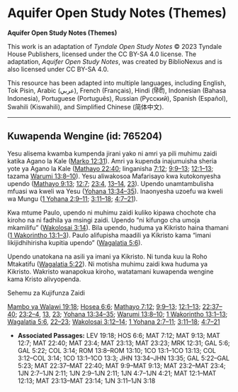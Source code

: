 # Aquifer Open Study Notes (Themes)

**Aquifer Open Study Notes (Themes)**

This work is an adaptation of *Tyndale Open Study Notes* © 2023 Tyndale House Publishers, licensed under the CC BY\-SA 4\.0 license. The adaptation, *Aquifer Open Study Notes*, was created by BiblioNexus and is also licensed under CC BY\-SA 4\.0\.

This resource has been adapted into multiple languages, including English, Tok Pisin, Arabic (عربي), French (Français), Hindi (हिंदी), Indonesian (Bahasa Indonesia), Portuguese (Português), Russian (Русский), Spanish (Español), Swahili (Kiswahili), and Simplified Chinese (简体中文).



--------------------------------

## Kuwapenda Wengine (id: 765204)

Yesu alisema kwamba kumpenda jirani yako ni amri ya pili muhimu zaidi katika Agano la Kale ([Marko 12:31](https://ref.ly/Mark12:31)). Amri ya kupenda inajumuisha sheria yote ya Agano la Kale ([Mathayo 22:40](https://ref.ly/Matt22:40); linganisha [7:12](https://ref.ly/Matt7:12); [9:9–13](https://ref.ly/Matt9:9-Matt9:13); [12:1–13](https://ref.ly/Matt12:1-Matt12:13); tazama [Warumi 13:8–10](https://ref.ly/Rom13:8-Rom13:10)). Yesu aliwakosoa Mafarisayo kwa kutokonyesha upendo ([Mathayo 9:13](https://ref.ly/Matt9:13); [12:7](https://ref.ly/Matt12:7); [23:4](https://ref.ly/Matt23:4), [13–14](https://ref.ly/Matt23:13-Matt23:14), [23](https://ref.ly/Matt23:23)). Upendo unamtambulisha mfuasi wa kweli wa Yesu ([Yohana 13:34–35](https://ref.ly/John13:34-John13:35)). Inaonyesha uzoefu wa kweli wa Mungu ([1 Yohana 2:9–11](https://ref.ly/1John2:9-1John2:11); [3:11–18](https://ref.ly/1John3:11-1John3:18); [4:7–21](https://ref.ly/1John4:7-1John4:21)).

Kwa mtume Paulo, upendo ni muhimu zaidi kuliko kipawa chochote cha kiroho na ni fadhila ya msingi zaidi. Upendo “ni kifungo cha umoja mkamilifu” ([Wakolosai 3:14](https://ref.ly/Col3:14)). Bila upendo, huduma ya Kikristo haina thamani ([1 Wakorintho 13:1–3](https://ref.ly/1Cor13:1-1Cor13:3)). Paulo alifupisha maadili ya Kikristo kama “imani Iikijidhihirisha kupitia upendo” ([Wagalatia 5:6](https://ref.ly/Gal5:6)).

Upendo unatokana na asili ya imani ya Kikristo. Ni tunda kuu la Roho Mtakatifu ([Wagalatia 5:22](https://ref.ly/Gal5:22)). Ni motisha muhimu zaidi kwa huduma ya Kikristo. Wakristo wanapokua kiroho, watatamani kuwapenda wengine kama Kristo alivyopenda.

Sehemu za Kujifunza Zaidi

[Mambo ya Walawi 19:18](https://ref.ly/Lev19:18); [Hosea 6:6](https://ref.ly/Hos6:6); [Mathayo 7:12](https://ref.ly/Matt7:12); [9:9–13](https://ref.ly/Matt9:9-Matt9:13); [12:1–13](https://ref.ly/Matt12:1-Matt12:13); [22:37–40](https://ref.ly/Matt22:37-Matt22:40); [23:2–4](https://ref.ly/Matt23:2-Matt23:4), [13](https://ref.ly/Matt23:13), [23](https://ref.ly/Matt23:23); [Yohana 13:34–35](https://ref.ly/John13:34-John13:35); [Warumi 13:8–10](https://ref.ly/Rom13:8-Rom13:10); [1 Wakorintho 13:1–13](https://ref.ly/1Cor13:1-1Cor13:13); [Wagalatia 5:6](https://ref.ly/Gal5:6), [22–23](https://ref.ly/Gal5:22-Gal5:23); [Wakolosai 3:12–14](https://ref.ly/Col3:12-Col3:14); [1 Yohana 2:7–11](https://ref.ly/1John2:7-1John2:11); [3:11–18](https://ref.ly/1John3:11-1John3:18); [4:7–21](https://ref.ly/1John4:7-1John4:21)

* **Associated Passages:** LEV 19:18; HOS 6:6; MAT 7:12; MAT 9:13; MAT 12:7; MAT 22:40; MAT 23:4; MAT 23:13; MAT 23:23; MRK 12:31; GAL 5:6; GAL 5:22; COL 3:14; ROM 13:8–ROM 13:10; 1CO 13:1–1CO 13:13; COL 3:12–COL 3:14; 1CO 13:1–1CO 13:3; JHN 13:34–JHN 13:35; GAL 5:22–GAL 5:23; MAT 22:37–MAT 22:40; MAT 9:9–MAT 9:13; MAT 23:2–MAT 23:4; 1JN 2:7–1JN 2:11; 1JN 2:9–1JN 2:11; 1JN 4:7–1JN 4:21; MAT 12:1–MAT 12:13; MAT 23:13–MAT 23:14; 1JN 3:11–1JN 3:18

